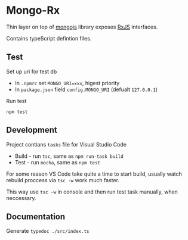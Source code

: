 # Mongo-Rx

Thin layer on top of [mongojs](https://github.com/mafintosh/mongojs) library 
exposes [RxJS](https://github.com/Reactive-Extensions/RxJS) interfaces.

Contains typeScript defintion files. 

## Test

Set up uri for test db 

+ In `.npmrc` set `MONGO_URI=xxx`, higest priority
+ In `package.json` field `config.MONGO_URI` (defualt `127.0.0.1`)

Run test
 
`npm test`

## Development

Project contians `tasks` file for Visual Studio Code

+ Build - run `tsc`, same as `npm run-task build`
+ Test - run `mocha`, same as `npm test`

For some reason VS Code take quite a time to start build,
usually watch rebuild proccess via `tsc -w` work much faster.

This way use `tsc -w` in console and then run test task manually,
when neccessary.   

## Documentation 

Generate `typedoc ./src/index.ts` 
